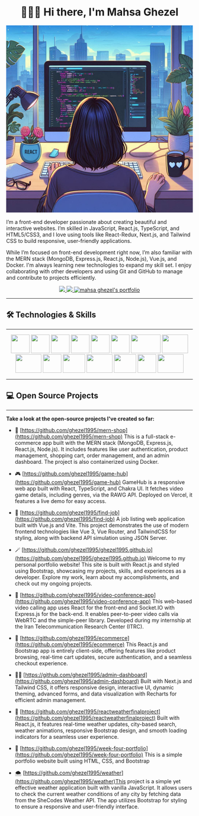 <h1 align="center">👋🏻😊 Hi there, I'm Mahsa Ghezel</h1>

![me](/assets/me.jpg)

I’m a front-end developer passionate about creating beautiful and interactive websites. I’m skilled in JavaScript, React.js, TypeScript, and HTML5/CSS3, and I love using tools like React-Redux, Next.js, and Tailwind CSS to build responsive, user-friendly applications.

While I’m focused on front-end development right now, I’m also familiar with the MERN stack (MongoDB, Express.js, React.js, Node.js), Vue.js, and Docker. I'm always learning new technologies to expand my skill set. I enjoy collaborating with other developers and using Git and GitHub to manage and contribute to projects efficiently.

<p align="center">
   <a href="https://www.linkedin.com/in/mahsaghezel" alt="mahsa ghezel's linkedin">
      <img src="https://img.shields.io/badge/%20-LinkedIn-%230A66C2?logo=linkedin&logoColor=white&color=00bbf0&style=for-the-badge&link=https://www.linkedin.com/in/mahsaghezel/" />
   </a>
   <a href="https://github.com/ghezel1995" alt="mahsa ghezel's github">
      <img src="https://img.shields.io/badge/%20-GitHub-black?logo=GitHub&logoColor=white&color=352f44&style=for-the-badge&link=https://github.com/ghezel1995" />
   </a>
   <a href="https://mahsaghezel1995.netlify.app">
      <img alt="mahsa ghezel's portfolio" src="https://img.shields.io/badge/%20-Portfolio-%23f76b8a?logo=blogger&logoColor=white&color=f76b8a&style=for-the-badge&link=https://mahsaghezel1995.netlify.app/">
   </a>
</p>

---

## 🛠️ Technologies & Skills

---
<p align="center">
   <img src="https://cdn-icons-png.flaticon.com/128/1051/1051277.png" width=50 height=50 />
   <img src="https://cdn-icons-png.flaticon.com/128/732/732190.png" width=50 height=50 />
   <img src="https://cdn-icons-png.flaticon.com/128/5968/5968292.png" width=50 height=50 />
   <img src="https://cdn-icons-png.flaticon.com/128/5968/5968381.png" width=50 height=50 />
   <img src="https://images.prismic.io/turing/652ec31afbd9a45bcec81965_Top_Features_in_Next_js_13_7f9a32190f.webp?auto=format,compress" width=50 height=50 />
   <img src="https://avatars.githubusercontent.com/u/13142323?v=4" width=50 height=50 />
   <img src="https://encrypted-tbn0.gstatic.com/images?q=tbn:ANd9GcRKz4NbsiYyG4QdDkxTzbMN5L8Tbd4j1fjxqQ&s" width=80 height=50 />
   <img src="https://www.gtech.com.tr/wp-content/uploads/2020/09/mongodb-nedir-1.png" width=70 height=50 />
   <img src="https://miro.medium.com/v2/resize:fit:1400/1*XP-mZOrIqX7OsFInN2ngRQ.png" width=70 height=50 />
   <img src="https://cdn-icons-png.flaticon.com/128/1126/1126012.png" width=50 height=50 />
   <img src="https://blog.novatrend.ch/wp-content/uploads/2017/06/00-nodejs-new-pantone-black.png" width=60 height=50 />
   <img src="https://blog.codewithdan.com/wp-content/uploads/2023/06/Docker-Logo.png" width=70 height=50 />
   <img src="https://miro.medium.com/v2/resize:fit:900/1*OrjCKmou1jT4It5so5gvOA.jpeg" width=60 height=50 />
   <img src="https://avatars.githubusercontent.com/u/59704711?s=200&v=4" width=50 height=50 />
   <img src="https://www.gitkraken.com/wp-content/uploads/2022/02/CLI-stands-forHero.png" width=70 height=50 />
</p>

---

## 💻 Open Source Projects

---

**Take a look at the open-source projects I've created so far:**

- 🏪 [https://github.com/ghezel1995/mern-shop](https://github.com/ghezel1995/mern-shop) This is a full-stack e-commerce app built with the MERN stack (MongoDB, Express.js, React.js, Node.js). It includes features like user authentication, product management, shopping cart, order management, and an admin dashboard. The project is also containerized using Docker.

- 🎮 [https://github.com/ghezel1995/game-hub](https://github.com/ghezel1995/game-hub) GameHub is a responsive web app built with React, TypeScript, and Chakra UI. It fetches video game details, including genres, via the RAWG API. Deployed on Vercel, it features a live demo for easy access.

- 🏢 [https://github.com/ghezel1995/find-job](https://github.com/ghezel1995/find-job) A job listing web application built with Vue.js and Vite. This project demonstrates the use of modern frontend technologies like Vue 3, Vue Router, and TailwindCSS for styling, along with backend API simulation using JSON Server.

- 🪄 [https://github.com/ghezel1995/ghezel1995.github.io](https://github.com/ghezel1995/ghezel1995.github.io) Welcome to my personal portfolio website! This site is built with React.js and styled using Bootstrap, showcasing my projects, skills, and experiences as a developer. Explore my work, learn about my accomplishments, and check out my ongoing projects.

- 📱 [https://github.com/ghezel1995/video-conference-app](https://github.com/ghezel1995/video-conference-app) This web-based video calling app uses React for the front-end and Socket.IO with Express.js for the back-end. It enables peer-to-peer video calls via WebRTC and the simple-peer library. Developed during my internship at the Iran Telecommunication Research Center (ITRC).

- 🛒 [https://github.com/ghezel1995/ecommerce](https://github.com/ghezel1995/ecommerce) This React.js and Bootstrap app is entirely client-side, offering features like product browsing, real-time cart updates, secure authentication, and a seamless checkout experience.

- 👩‍💻 [https://github.com/ghezel1995/admin-dashboard](https://github.com/ghezel1995/admin-dashboard) Built with Next.js and Tailwind CSS, it offers responsive design, interactive UI, dynamic theming, advanced forms, and data visualization with Recharts for efficient admin management.

- 🌄 [https://github.com/ghezel1995/reactweatherfinalproject](https://github.com/ghezel1995/reactweatherfinalproject) Built with React.js, it features real-time weather updates, city-based search, weather animations, responsive Bootstrap design, and smooth loading indicators for a seamless user experience.

- 🎈 [https://github.com/ghezel1995/week-four-portfolio](https://github.com/ghezel1995/week-four-portfolio) This is a simple portfolio website built using HTML, CSS, and Bootstrap

- 🌨️ [https://github.com/ghezel1995/weather](https://github.com/ghezel1995/weather)This project is a simple yet effective weather application built with vanilla JavaScript. It allows users to check the current weather conditions of any city by fetching data from the SheCodes Weather API. The app utilizes Bootstrap for styling to ensure a responsive and user-friendly interface.


